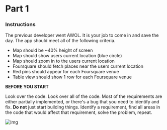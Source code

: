 # Part 1

### Instructions

The previous developer went AWOL. It is your job to come in and save the day. The app should meet all of the following criteria.

* Map should be ~40% height of screen
* Map should show users current location (blue circle)
* Map should zoom in to the users current location
* Foursquare should fetch places near the users current location
* Red pins should appear for each Foursquare venue
* Table view should show 1 row for each Foursquare venue

**BEFORE YOU START**

Look over the code. Look over all of the code. Most of the requirements are either partially implemented, or there's a bug that you need to identify and fix. **Do not** just start building things. Identify a requirement, find all areas in the code that would affect that requirement, solve the problem, repeat.

![img](https://github.com/accesscode-2-2/final-assessment-ios-pt1/blob/master/final.gif)
